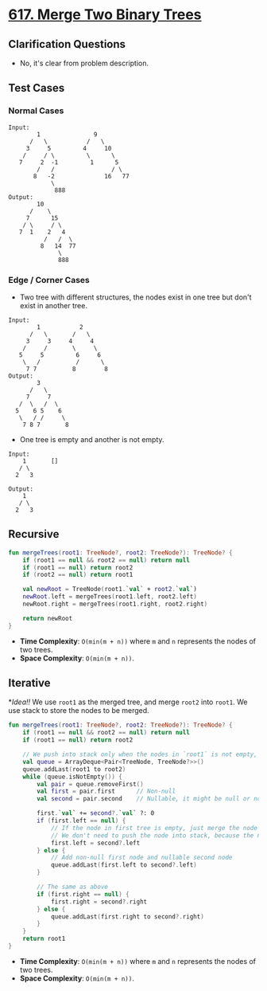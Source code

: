 # [617. Merge Two Binary Trees](https://leetcode.com/problems/merge-two-binary-trees)

## Clarification Questions
* No, it's clear from problem description.
 
## Test Cases
### Normal Cases
```
Input: 
        1               9
      /   \           /   \
     3     5         4     10
    /     / \         \      \
   7     2  -1         1      5
        /   /                / \
       8   -2              16   77
            \
             888
Output: 
        10
      /    \
     7      15
    / \     / \
   7  1    2   4
          /   /  \
         8   14  77
              \
              888
```
### Edge / Corner Cases
* Two tree with different structures, the nodes exist in one tree but don't exist in another tree.
```
Input: 
        1           2        
      /   \       /   \
     3     3     4     4
    /     /       \     \
   5     5         6     6
    \   /          /      \
     7 7          8        8
Output: 
        3
      /   \
     7     7
   /  \   /  \
  5    6 5    6
   \   / /     \
    7 8 7       8
```
* One tree is empty and another is not empty.
```
Input:
    1       []
   / \
  2   3

Output:
    1
   / \
  2   3
```

## Recursive
```kotlin
fun mergeTrees(root1: TreeNode?, root2: TreeNode?): TreeNode? {
    if (root1 == null && root2 == null) return null
    if (root1 == null) return root2
    if (root2 == null) return root1

    val newRoot = TreeNode(root1.`val` + root2.`val`)
    newRoot.left = mergeTrees(root1.left, root2.left)
    newRoot.right = mergeTrees(root1.right, root2.right)

    return newRoot
}
```

* **Time Complexity**: `O(min(m + n))` where `m` and `n` represents the nodes of two trees.
* **Space Complexity**: `O(min(m + n))`.

## Iterative
**Idea!!* We use `root1` as the merged tree, and merge `root2` into `root1`. We use stack to store the nodes to be merged.

```kotlin
fun mergeTrees(root1: TreeNode?, root2: TreeNode?): TreeNode? {
    if (root1 == null && root2 == null) return null
    if (root1 == null) return root2

    // We push into stack only when the nodes in `root1` is not empty, but the nodes in `root2` may or may not be empty.
    val queue = ArrayDeque<Pair<TreeNode, TreeNode?>>()
    queue.addLast(root1 to root2)
    while (queue.isNotEmpty()) {
        val pair = queue.removeFirst()
        val first = pair.first      // Non-null
        val second = pair.second    // Nullable, it might be null or not

        first.`val` += second?.`val` ?: 0
        if (first.left == null) {
            // If the node in first tree is empty, just merge the node in second tree
            // We don't need to push the node into stack, because the node is already merged.
            first.left = second?.left
        } else {
            // Add non-null first node and nullable second node
            queue.addLast(first.left to second?.left)
        }

        // The same as above
        if (first.right == null) {
            first.right = second?.right
        } else {
            queue.addLast(first.right to second?.right)
        }
    }
    return root1
}
```

* **Time Complexity**: `O(min(m + n))` where `m` and `n` represents the nodes of two trees.
* **Space Complexity**: `O(min(m + n))`.